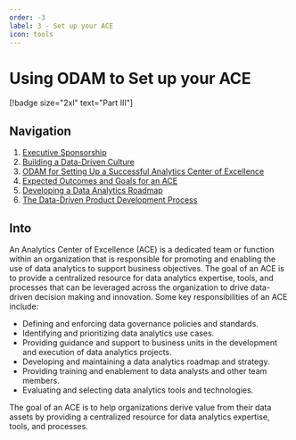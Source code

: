 ```yaml
---
order: -3
label: 3 - Set up your ACE
icon: tools
---
```


# Using ODAM to Set up your ACE

[!badge size="2xl" text="Part III"]

## Navigation

1. [Executive Sponsorship](1-sponsorship.md)
2. [Building a Data-Driven Culture](2-culture.md)
3. [ODAM for Setting Up a Successful Analytics Center of Excellence](3-ace.md)
4. [Expected Outcomes and Goals for an ACE](4-outcomes.md)
5. [Developing a Data Analytics Roadmap](5-roadmap.md)
6. [The Data-Driven Product Development Process](6-dev-process.md)

## Into

An Analytics Center of Excellence (ACE) is a dedicated team or function within an organization that is responsible for promoting and enabling the use of data analytics to support business objectives. The goal of an ACE is to provide a centralized resource for data analytics expertise, tools, and processes that can be leveraged across the organization to drive data-driven decision making and innovation. Some key responsibilities of an ACE include:

- Defining and enforcing data governance policies and standards.
- Identifying and prioritizing data analytics use cases.
- Providing guidance and support to business units in the development and execution of data analytics projects.
- Developing and maintaining a data analytics roadmap and strategy.
- Providing training and enablement to data analysts and other team members.
- Evaluating and selecting data analytics tools and technologies.

The goal of an ACE is to help organizations derive value from their data assets by providing a centralized resource for data analytics expertise, tools, and processes. 